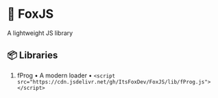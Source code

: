 # 🦊 FoxJS
A lightweight JS library
## 📦 Libraries
1. fProg • A modern loader • `<script src="https://cdn.jsdelivr.net/gh/ItsFoxDev/FoxJS/lib/fProg.js"></script>`
